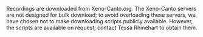 Recordings are downloaded from Xeno-Canto.org. The Xeno-Canto servers are not designed for bulk download; to avoid overloading these servers, we have chosen not to make downloading scripts publicly available. However, the scripts are available on request; contact Tessa Rhinehart to obtain them.
